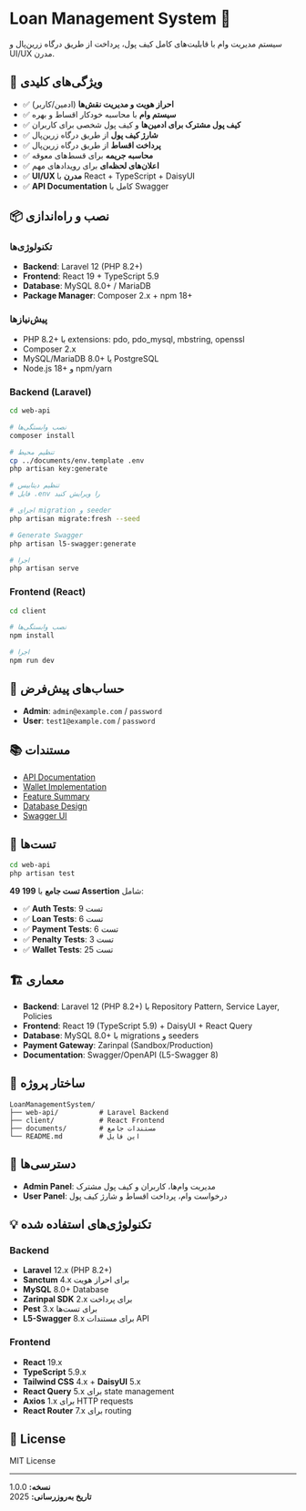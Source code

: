 # Loan Management System 🏦

سیستم مدیریت وام با قابلیت‌های کامل کیف پول، پرداخت از طریق درگاه زرین‌پال و UI/UX مدرن.

## 🚀 ویژگی‌های کلیدی

- ✅ **احراز هویت و مدیریت نقش‌ها** (ادمین/کاربر)
- ✅ **سیستم وام** با محاسبه خودکار اقساط و بهره
- ✅ **کیف پول مشترک برای ادمین‌ها** و کیف پول شخصی برای کاربران
- ✅ **شارژ کیف پول** از طریق درگاه زرین‌پال
- ✅ **پرداخت اقساط** از طریق درگاه زرین‌پال
- ✅ **محاسبه جریمه** برای قسط‌های معوقه
- ✅ **اعلان‌های لحظه‌ای** برای رویدادهای مهم
- ✅ **UI/UX مدرن** با React + TypeScript + DaisyUI
- ✅ **API Documentation** کامل با Swagger

## 📦 نصب و راه‌اندازی

### تکنولوژی‌ها
- **Backend**: Laravel 12 (PHP 8.2+)
- **Frontend**: React 19 + TypeScript 5.9
- **Database**: MySQL 8.0+ / MariaDB
- **Package Manager**: Composer 2.x + npm 18+

### پیش‌نیازها
- PHP 8.2+ با extensions: pdo, pdo_mysql, mbstring, openssl
- Composer 2.x
- MySQL/MariaDB 8.0+ یا PostgreSQL
- Node.js 18+ و npm/yarn

### Backend (Laravel)

```bash
cd web-api

# نصب وابستگی‌ها
composer install

# تنظیم محیط
cp ../documents/env.template .env
php artisan key:generate

# تنظیم دیتابیس
# فایل .env را ویرایش کنید

# اجرای migration و seeder
php artisan migrate:fresh --seed

# Generate Swagger
php artisan l5-swagger:generate

# اجرا
php artisan serve
```

### Frontend (React)

```bash
cd client

# نصب وابستگی‌ها
npm install

# اجرا
npm run dev
```

## 🔑 حساب‌های پیش‌فرض

- **Admin**: `admin@example.com` / `password`
- **User**: `test1@example.com` / `password`

## 📚 مستندات

- [API Documentation](./documents/api-readme.md)
- [Wallet Implementation](./documents/wallet-implementation.md)
- [Feature Summary](./documents/feature-summary.md)
- [Database Design](./documents/database-design.md)
- [Swagger UI](http://localhost:8000/api/documentation)

## 🧪 تست‌ها

```bash
cd web-api
php artisan test
```

**49 تست جامع** با **199 Assertion** شامل:
- ✅ **Auth Tests**: 9 تست
- ✅ **Loan Tests**: 6 تست
- ✅ **Payment Tests**: 6 تست
- ✅ **Penalty Tests**: 3 تست
- ✅ **Wallet Tests**: 25 تست

## 🏗️ معماری

- **Backend**: Laravel 12 (PHP 8.2+) با Repository Pattern, Service Layer, Policies
- **Frontend**: React 19 (TypeScript 5.9) + DaisyUI + React Query
- **Database**: MySQL 8.0+ با migrations و seeders
- **Payment Gateway**: Zarinpal (Sandbox/Production)
- **Documentation**: Swagger/OpenAPI (L5-Swagger 8)

## 📁 ساختار پروژه

```
LoanManagementSystem/
├── web-api/          # Laravel Backend
├── client/           # React Frontend
├── documents/        # مستندات جامع
└── README.md         # این فایل
```

## 🔐 دسترسی‌ها

- **Admin Panel**: مدیریت وام‌ها، کاربران و کیف پول مشترک
- **User Panel**: درخواست وام، پرداخت اقساط و شارژ کیف پول

## 💡 تکنولوژی‌های استفاده شده

### Backend
- **Laravel** 12.x (PHP 8.2+)
- **Sanctum** 4.x برای احراز هویت
- **MySQL** 8.0+ Database
- **Zarinpal SDK** 2.x برای پرداخت
- **Pest** 3.x برای تست‌ها
- **L5-Swagger** 8.x برای مستندات API

### Frontend
- **React** 19.x
- **TypeScript** 5.9.x
- **Tailwind CSS** 4.x + **DaisyUI** 5.x
- **React Query** 5.x برای state management
- **Axios** 1.x برای HTTP requests
- **React Router** 7.x برای routing

## 📝 License

MIT License

---

**نسخه:** 1.0.0  
**تاریخ به‌روزرسانی:** 2025

